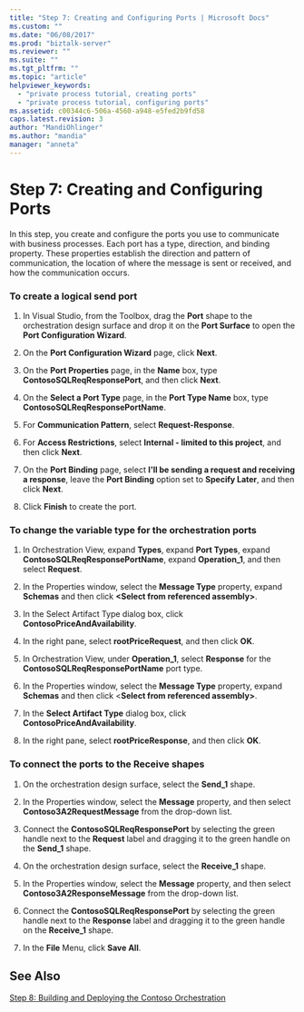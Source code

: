 ```yaml
---
title: "Step 7: Creating and Configuring Ports | Microsoft Docs"
ms.custom: ""
ms.date: "06/08/2017"
ms.prod: "biztalk-server"
ms.reviewer: ""
ms.suite: ""
ms.tgt_pltfrm: ""
ms.topic: "article"
helpviewer_keywords: 
  - "private process tutorial, creating ports"
  - "private process tutorial, configuring ports"
ms.assetid: c00344c6-506a-4560-a948-e5fed2b9fd58
caps.latest.revision: 3
author: "MandiOhlinger"
ms.author: "mandia"
manager: "anneta"
---
```

# Step 7: Creating and Configuring Ports
In this step, you create and configure the ports you use to communicate with business processes. Each port has a type, direction, and binding property. These properties establish the direction and pattern of communication, the location of where the message is sent or received, and how the communication occurs.  
  
### To create a logical send port  
  
1.  In Visual Studio, from the Toolbox, drag the **Port** shape to the orchestration design surface and drop it on the **Port Surface** to open the **Port Configuration Wizard**.  
  
2.  On the **Port Configuration Wizard** page, click **Next**.  
  
3.  On the **Port Properties** page, in the **Name** box, type **ContosoSQLReqResponsePort**, and then click **Next**.  
  
4.  On the **Select a Port Type** page, in the **Port Type Name** box, type **ContosoSQLReqResponsePortName**.  
  
5.  For **Communication Pattern**, select **Request-Response**.  
  
6.  For **Access Restrictions**, select **Internal - limited to this project**, and then click **Next**.  
  
7.  On the **Port Binding** page, select **I'll be sending a request and receiving a response**, leave the **Port Binding** option set to **Specify Later**, and then click **Next**.  
  
8.  Click **Finish** to create the port.  
  
### To change the variable type for the orchestration ports  
  
1.  In Orchestration View, expand **Types**, expand **Port Types**, expand **ContosoSQLReqResponsePortName**, expand **Operation_1**, and then select **Request**.  
  
2.  In the Properties window, select the **Message Type** property, expand **Schemas** and then click **\<Select from referenced assembly>**.  
  
3.  In the Select Artifact Type dialog box, click **ContosoPriceAndAvailability**.  
  
4.  In the right pane, select **rootPriceRequest**, and then click **OK**.  
  
5.  In Orchestration View, under **Operation_1**, select **Response** for the **ContosoSQLReqResponsePortName** port type.  
  
6.  In the Properties window, select the **Message Type** property, expand **Schemas** and then click \<**Select from referenced assembly>**.  
  
7.  In the **Select Artifact Type** dialog box, click **ContosoPriceAndAvailability**.  
  
8.  In the right pane, select **rootPriceResponse**, and then click **OK**.  
  
### To connect the ports to the Receive shapes  
  
1.  On the orchestration design surface, select the **Send_1** shape.  
  
2.  In the Properties window, select the **Message** property, and then select **Contoso3A2RequestMessage** from the drop-down list.  
  
3.  Connect the **ContosoSQLReqResponsePort** by selecting the green handle next to the **Request** label and dragging it to the green handle on the **Send_1** shape.  
  
4.  On the orchestration design surface, select the **Receive_1** shape.  
  
5.  In the Properties window, select the **Message** property, and then select **Contoso3A2ResponseMessage** from the drop-down list.  
  
6.  Connect the **ContosoSQLReqResponsePort** by selecting the green handle next to the **Response** label and dragging it to the green handle on the **Receive_1** shape.  
  
7.  In the **File** Menu, click **Save All**.  
  
## See Also  
 [Step 8: Building and Deploying the Contoso Orchestration](../../adapters-and-accelerators/accelerator-rosettanet/step-8-building-and-deploying-the-contoso-orchestration.md)